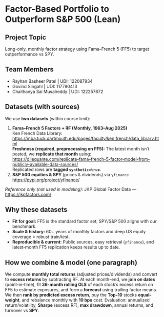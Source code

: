 # Factor-Based Portfolio to Outperform S&P 500 (Lean)

## Project Topic
Long-only, monthly factor strategy using Fama–French 5 (FF5) to target outperformance vs SPY.

## Team Members
- Rayhan Basheer Patel	  	| UDI: 122087934
- Govind Singahl		    	  | UDI: 117780413
- Chaithanya Sai Musalreddy | UDI: 122257672
  
## Datasets (with sources)
We use **two datasets** (within course limit):
1) **Fama–French 5 Factors + RF (Monthly, 1963–Aug 2025)**  
   Ken French Data Library: https://mba.tuck.dartmouth.edu/pages/faculty/ken.french/data_library.html  
   **Freshness (required, preprocessing on FF5):** The latest month isn’t posted, we **replicate that month** using:  
   https://dilequante.com/replicate-fama-french-5-factor-model-from-publicly-available-data-sources/  
   Replicated rows are **tagged `synthetic=true`**.
2) **S&P 500 equities & SPY** (prices & dividends) via `yfinance`  
   https://pypi.org/project/yfinance/

*Reference only (not used in modeling):* JKP Global Factor Data — https://jkpfactors.com/

## Why these datasets
- **Fit for goal:** FF5 is the standard factor set; SPY/S&P 500 aligns with our benchmark.
- **Scale & history:** 60+ years of monthly factors and deep US equity coverage = robust train/test.
- **Reproducible & current:** Public sources, easy retrieval (`yfinance`), and latest-month FF5 replication keeps results up to date.

## How we combine & model (one paragraph)
We compute **monthly total returns** (adjusted prices/dividends) and convert to **excess returns** by subtracting RF. At each month-end, we **join on dates** (point-in-time), fit **36-month rolling OLS** of each stock’s excess return on FF5 to estimate exposures, and form a **forecast** using trailing factor means. We then **rank by predicted excess return**, buy the **Top-10** stocks **equal-weight**, and rebalance monthly with **10 bps** cost. Evaluation: annualized return/volatility, **Sharpe** (excess RF), **max drawdown**, annual returns, and turnover vs **SPY**.
